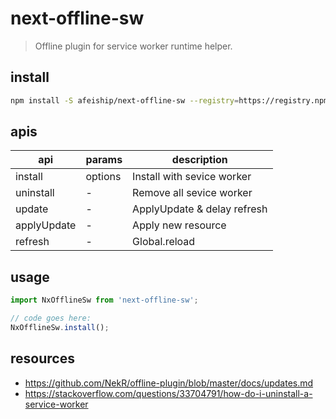 # next-offline-sw
> Offline plugin for service worker runtime helper.

## install
```bash
npm install -S afeiship/next-offline-sw --registry=https://registry.npm.taobao.org
```

## apis
| api         | params  | description                 |
| ----------- | ------- | --------------------------- |
| install     | options | Install with sevice worker  |
| uninstall   | -       | Remove all sevice worker    |
| update      | -       | ApplyUpdate & delay refresh |
| applyUpdate | -       | Apply new resource          |
| refresh     | -       | Global.reload               |


## usage
```js
import NxOfflineSw from 'next-offline-sw';

// code goes here:
NxOfflineSw.install();
```

## resources
- https://github.com/NekR/offline-plugin/blob/master/docs/updates.md
- https://stackoverflow.com/questions/33704791/how-do-i-uninstall-a-service-worker
